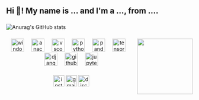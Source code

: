 <h2 align="left">Hi 👋! My name is ... and I'm a ..., from ....</h2>

###

![Anurag's GitHub stats](https://github-readme-stats.vercel.app/api?username=SHINSUNGH&show_icons=true&theme=gruvbox)
<!-- [![Top Langs](https://github-readme-stats.vercel.app/api/top-langs/?username=SHINSUNGH&layout=donut-vertical)](https://github.com/anuraghazra/github-readme-stats) -->


<!-- <div align="center">
  <img src="https://github-readme-stats.vercel.app/api?username=SHINSUNGH&hide_title=false&hide_rank=false&show_icons=true&include_all_commits=true&count_private=true&disable_animations=false&theme=dracula&locale=en&hide_border=false" height="150" alt="stats graph"  />
  <img src="https://github-readme-stats.vercel.app/api/top-langs?username=SHINSUNGH&locale=en&hide_title=false&layout=compact&card_width=320&langs_count=5&theme=dracula&hide_border=false" height="150" alt="languages graph"  />
</div> -->

###

<img align="right" height="150" src="https://github.com/SHINSUNGH/share_repository/assets/123719167/011648b3-1b48-4941-950e-1766e4511a62"  />

###

<div align="center">
  <img src="https://cdn.jsdelivr.net/gh/devicons/devicon/icons/windows8/windows8-original.svg" height="35" alt="windows8 logo"  />
  <img width="12" />
  <img src="https://cdn.simpleicons.org/anaconda/44A833" height="35" alt="anaconda logo"  />
  <img width="12" />
  <img src="https://cdn.simpleicons.org/visualstudiocode/007ACC" height="35" alt="vscode logo"  />
  <img width="12" />
  <img src="https://cdn.jsdelivr.net/gh/devicons/devicon/icons/python/python-original.svg" height="35" alt="python logo"  />
  <img width="12" />
  <img src="https://cdn.jsdelivr.net/gh/devicons/devicon/icons/pandas/pandas-original.svg" height="35" alt="pandas logo"  />
  <img width="12" />
  <img src="https://cdn.jsdelivr.net/gh/devicons/devicon/icons/tensorflow/tensorflow-original.svg" height="35" alt="tensorflow logo"  />
  <img width="12" />
  <img src="https://cdn.jsdelivr.net/gh/devicons/devicon/icons/django/django-plain.svg" height="35" alt="django logo"  />
  <img width="12" />
  <img src="https://cdn.jsdelivr.net/gh/devicons/devicon/icons/github/github-original.svg" height="35" alt="github logo"  />
  <img width="12" />
  <img src="https://cdn.jsdelivr.net/gh/devicons/devicon/icons/jupyter/jupyter-original.svg" height="35" alt="jupyter logo"  />
</div>

###

<div align="center">
  <img src="https://img.shields.io/static/v1?message=shin_99ouly&logo=instagram&label=&color=E4405F&logoColor=white&labelColor=&style=for-the-badge" height="30" alt="instagram logo"  />
  <img src="https://img.shields.io/static/v1?message=shinveloper99@gmail.com&logo=gmail&label=&color=D14836&logoColor=white&labelColor=&style=for-the-badge" height="30" alt="gmail logo"  />
  <img src="https://img.shields.io/static/v1?message=silver_mooon&logo=discord&label=&color=7289DA&logoColor=white&labelColor=&style=for-the-badge" height="30" alt="discord logo"  />
</div>